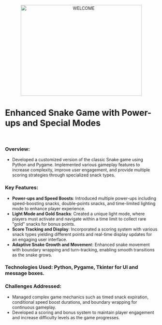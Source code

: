 <div align="center">
  <img src="https://github.com/user-attachments/assets/bf49f004-1790-47df-9ff4-f5fe80eb7bf1" alt="WELCOME" width="400" height="300" >
</div>
<h1 align="left">
  Enhanced Snake Game with Power-ups and Special Modes
</h1> <br/>

### **Overview:** <br/>
* Developed a customized version of the classic Snake game using Python and Pygame. Implemented various gameplay features to increase complexity, improve user engagement, and provide multiple scoring strategies through specialized snack types. <br/>

### **Key Features:** <br/>
* **Power-ups and Speed Boosts**: Introduced multiple power-ups including speed-boosting snacks, double-points snacks, and time-limited lighting mode to enhance player experience. <br/>
* **Light Mode and Gold Snacks**: Created a unique light mode, where players must activate and navigate within a time limit to collect rare "gold" snacks for bonus points. <br/>
* **Score Tracking and Display**: Incorporated a scoring system with various snack types yielding different points and real-time display updates for an engaging user interface. <br/>
* **Adaptive Snake Growth and Movemen**t: Enhanced snake movement with boundary wrapping and turn-tracking, enabling smooth transitions as the snake grows. <br/>

### **Technologies Used**: Python, Pygame, Tkinter for UI and message boxes.

### **Challenges Addressed:** <br/>
* Managed complex game mechanics such as timed snack expiration, conditional speed boost durations, and boundary wrapping for continuous gameplay.
* Developed a scoring and bonus system to maintain player engagement and increase difficulty levels as the game progresses.

